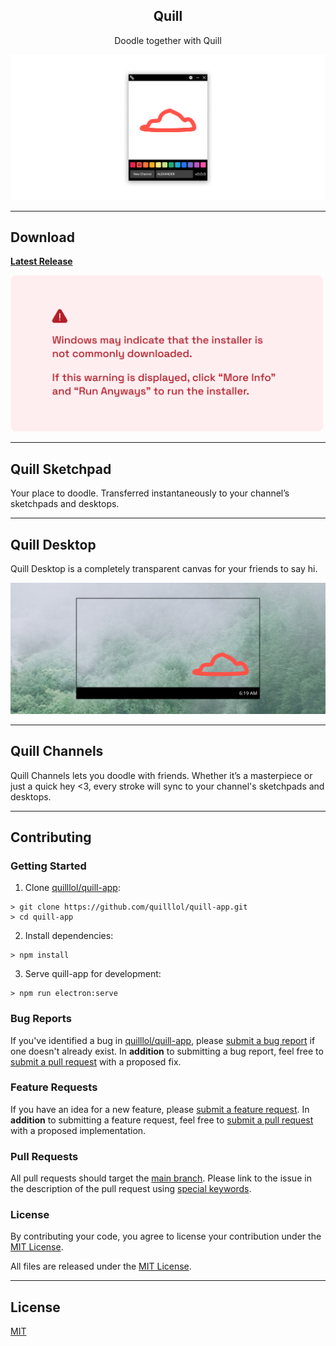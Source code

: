 <div>
    <h2 align="center">Quill</h2>
    <p align="center">Doodle together with Quill</p>
</div>

![Quill Sketchpad](images/Quill1.png)

---

## Download

**[Latest Release](https://github.com/quilllol/quill-app/releases/latest)**

<img src="images/WindowsWarning.png" alt="Windows may indicate that the installer is not commonly downloaded.
If this warning is displayed, click “More Info” and “Run Anyways” to run the installer." width="500">

---

## Quill Sketchpad

Your place to doodle. Transferred instantaneously to your channel’s sketchpads and desktops.

---

## Quill Desktop

Quill Desktop is a completely transparent canvas for your friends to say hi.

![Quill Desktop](images/Quill2.png)

---

## Quill Channels

Quill Channels lets you doodle with friends. Whether it’s a masterpiece or just a quick hey <3, every stroke will sync to your channel's sketchpads and desktops.

---

## Contributing

### Getting Started

1. Clone [quilllol/quill-app](https://github.com/quilllol/quill-app):

```shell
> git clone https://github.com/quilllol/quill-app.git
> cd quill-app
```

2. Install dependencies:

```shell
> npm install
```

3. Serve quill-app for development:

```shell
> npm run electron:serve
```

### Bug Reports

If you've identified a bug in [quilllol/quill-app](https://github.com/quilllol/quill-app), please [submit a bug report](https://github.com/quilllol/quill-app/issues/new) if one doesn't already exist.
In **addition** to submitting a bug report, feel free to [submit a pull request](#pull-requests) with a proposed fix.

### Feature Requests

If you have an idea for a new feature, please [submit a feature request](https://github.com/quilllol/quill-app/issues/new).
In **addition** to submitting a feature request, feel free to [submit a pull request](#pull-requests) with a proposed implementation.

### <a name="pull-requests"></a> Pull Requests

All pull requests should target the [main branch](https://github.com/quilllol/quill-app/tree/main). Please link to the issue in the description of the pull request using [special keywords](https://docs.github.com/en/github/managing-your-work-on-github/linking-a-pull-request-to-an-issue).

### License

By contributing your code, you agree to license your contribution under the [MIT License](LICENSE).

All files are released under the [MIT License](LICENSE).

---

## License

[MIT](LICENSE)
